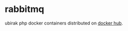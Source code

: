 # rabbitmq

ubirak php docker containers distributed on [docker hub](https://hub.docker.com/r/ubirak/rabbitmq/tags/).
